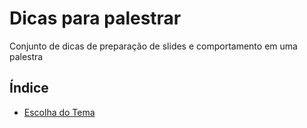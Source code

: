 # Dicas para palestrar
Conjunto de dicas de preparação de slides e comportamento em uma palestra


## Índice

* [Escolha do Tema](escolha-do-tema.md)
